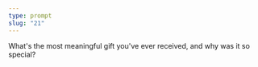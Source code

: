 ```yaml
---
type: prompt
slug: "21"
---
```


What's the most meaningful gift you've ever received, and why was it so special?

